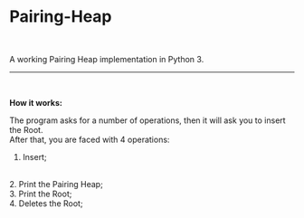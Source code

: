 # Pairing-Heap
<br>

A working Pairing Heap implementation in Python 3.

__________________________
<br>

<b>How it works:</b>

The program asks for a number of operations, then it will ask you to insert the Root.
<br>
After that, you are faced with 4 operations:
<br>


1. Insert;
<br>
2. Print the Pairing Heap;
<br>
3. Print the Root;
<br>
4. Deletes the Root;
<br>

